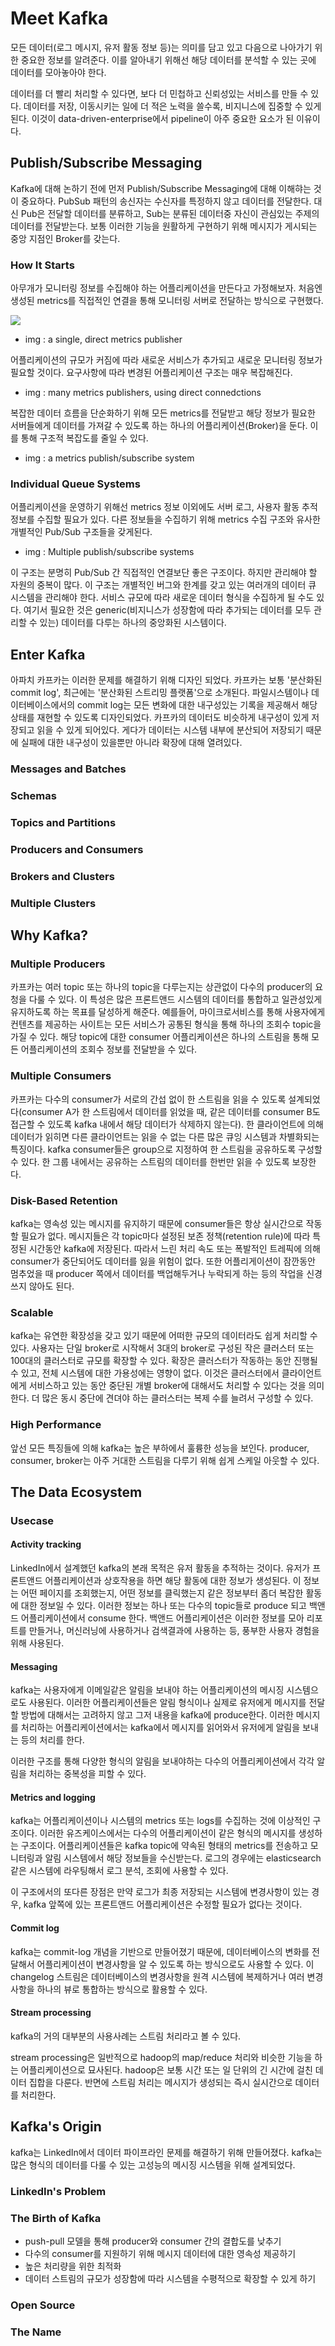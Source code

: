 # Meet Kafka

모든 데이터(로그 메시지, 유저 활동 정보 등)는 의미를 담고 있고 다음으로 나아가기 위한 중요한 정보를 알려준다. 이를 알아내기 위해선 해당 데이터를 분석할 수 있는 곳에 데이터를 모아놓아야 한다. 

데이터를 더 빨리 처리할 수 있다면, 보다 더 민첩하고 신뢰성있는 서비스를 만들 수 있다. 데이터를 저장, 이동시키는 일에 더 적은 노력을 쓸수록, 비지니스에 집중할 수 있게된다. 이것이 data-driven-enterprise에서 pipeline이 아주 중요한 요소가 된 이유이다.

## Publish/Subscribe Messaging

Kafka에 대해 논하기 전에 먼저 Publish/Subscribe Messaging에 대해 이해햐는 것이 중요하다. PubSub 패턴의 송신자는 수신자를 특정하지 않고 데이터를 전달한다. 대신 Pub은 전달할 데이터를 분류하고, Sub는 분류된 데이터중 자신이 관심있는 주제의 데이터를 전달받는다. 보통 이러한 기능을 원활하게 구현하기 위해 메시지가 게시되는 중앙 지점인 Broker를 갖는다.

### How It Starts
아무개가 모니터링 정보를 수집해야 하는 어플리케이션을 만든다고 가정해보자. 처음엔 생성된 metrics를 직접적인 연결을 통해 모니터링 서버로 전달하는 방식으로 구현했다.

<img src="../img/single-direct.jpg">

- img : a single, direct metrics publisher

어플리케이션의 규모가 커짐에 따라 새로운 서비스가 추가되고 새로운 모니터링 정보가 필요할 것이다. 요구사항에 따라 변경된 어플리케이션 구조는 매우 복잡해진다. 

- img : many metrics publishers, using direct connedctions 

복잡한 데이터 흐름을 단순화하기 위해 모든 metrics를 전달받고 해당 정보가 필요한 서버들에게 데이터를 가져갈 수 있도록 하는 하나의 어플리케이션(Broker)을 둔다. 이를 통해 구조적 복잡도를 줄일 수 있다.  

- img : a metrics publish/subscribe system

### Individual Queue Systems

어플리케이션을 운영하기 위해선 metrics 정보 이외에도 서버 로그, 사용자 활동 추적 정보를 수집할 필요가 있다. 다른 정보들을 수집하기 위해 metrics 수집 구조와 유사한 개별적인 Pub/Sub 구조들을 갖게된다.  

- img : Multiple publish/subscribe systems

이 구조는 분명히 Pub/Sub 간 직접적인 연결보단 좋은 구조이다. 하지만 관리해야 할 자원의 중복이 많다. 이 구조는 개별적인 버그와 한계를 갖고 있는 여러개의 데이터 큐 시스템을 관리해야 한다. 서비스 규모에 따라 새로운 데이터 형식을 수집하게 될 수도 있다. 여기서 필요한 것은 generic(비지니스가 성장함에 따라 추가되는 데이터를 모두 관리할 수 있는) 데이터를 다루는 하나의 중앙화된 시스템이다.

## Enter Kafka

아파치 카프카는 이러한 문제를 해결하기 위해 디자인 되었다. 카프카는 보통 '분산화된 commit log', 최근에는 '분산화된 스트리밍 플랫폼'으로 소개된다. 파일시스템이나 데이터베이스에서의 commit log는 모든 변화에 대한 내구성있는 기록을 제공해서 해당 상태를 재현할 수 있도록 디자인되었다. 카프카의 데이터도 비슷하게 내구성이 있게 저장되고 읽을 수 있게 되어있다. 게다가 데이터는 시스템 내부에 분산되어 저장되기 때문에 실패에 대한 내구성이 있을뿐만 아니라 확장에 대해 열려있다.

### Messages and Batches


### Schemas


### Topics and Partitions

### Producers and Consumers

### Brokers and Clusters

### Multiple Clusters


## Why Kafka?

### Multiple Producers

카프카는 여러 topic 또는 하나의 topic을 다루는지는 상관없이 다수의 producer의 요청을 다룰 수 있다. 이 특성은 많은 프론트앤드 시스템의 데이터를 통합하고 일관성있게 유지하도록 하는 목표를 달성하게 해준다. 예를들어, 마이크로서비스를 통해 사용자에게 컨텐츠를 제공하는 사이트는 모든 서비스가 공통된 형식을 통해 하나의 조회수 topic을 가질 수 있다. 해당 topic에 대한 consumer 어플리케이션은 하나의 스트림을 통해 모든 어플리케이션의 조회수 정보를 전달받을 수 있다. 

### Multiple Consumers

카프카는 다수의 consumer가 서로의 간섭 없이 한 스트림을 읽을 수 있도록 설계되었다(consumer A가 한 스트림에서 데이터를 읽었을 때, 같은 데이터를  consumer B도 접근할 수 있도록 kafka 내에서 해당 데이터가 삭제하지 않는다). 한 클라이언트에 의해 데이터가 읽히면 다른 클라이언트는 읽을 수 없는 다른 많은 큐잉 시스템과 차별화되는 특징이다. kafka consumer들은 group으로 지정하여 한 스트림을 공유하도록 구성할 수 있다. 한 그룹 내에서는 공유하는 스트림의 데이터를 한번만 읽을 수 있도록 보장한다. 

### Disk-Based Retention

kafka는 영속성 있는 메시지를 유지하기 때문에  consumer들은 항상 실시간으로 작동할 필요가 없다. 메시지들은 각 topic마다 설정된 보존 정책(retention rule)에 따라 특정된 시간동안 kafka에 저장된다. 따라서 느린 처리 속도 또는 폭발적인 트레픽에 의해 consumer가 중단되어도 데이터를 잃을 위험이 없다. 또한 어플리게이션이 잠깐동안 멈추었을 때 producer 쪽에서 데이터를 백업해두거나 누락되게 하는 등의 작업을 신경쓰지 않아도 된다. 

### Scalable

kafka는 유연한 확장성을 갖고 있기 때문에 어떠한 규모의 데이터라도 쉽게 처리할 수 있다. 사용자는 단일  broker로 시작해서 3대의 broker로 구성된 작은 클러스터 또는 100대의 클러스터로 규모를 확장할 수 있다. 확장은 클러스터가 작동하는 동안 진행될 수 있고, 전체 시스템에 대한 가용성에는 영향이 없다. 이것은  클러스터에서 클라이언트에게 서비스하고 있는 동안 중단된 개별 broker에 대해서도 처리할 수 있다는 것을 의미한다. 더 많은 동시 중단에 견뎌야 하는 클러스터는 복제 수를 늘려서 구성할 수 있다.     

### High Performance

앞선 모든 특징들에 의해 kafka는 높은 부하에서 훌륭한 성능을 보인다. producer, consumer, broker는 아주 거대한 스트림을 다루기 위해 쉽게 스케일 아웃할 수 있다.

## The Data Ecosystem

### Usecase

#### Activity tracking

LinkedIn에서 설계했던 kafka의 본래 목적은 유저 활동을 추적하는 것이다. 유저가 프론트앤드 어플리케이션과 상호작용을 하면 해당 활동에 대한 정보가 생성된다. 이 정보는 어떤 페이지를 조회했는지, 어떤 정보를 클릭했는지 같은 정보부터 좀더 복잡한 활동에 대한 정보일 수 있다. 이러한 정보는 하나 또는 다수의 topic들로 produce 되고 백앤드 어플리케이션에서 consume 한다. 백앤드 어플리케이션은 이러한 정보를 모아 리포트를 만들거나, 머신러닝에 사용하거나 검색결과에 사용하는 등, 풍부한 사용자 경험을 위해 사용된다.

#### Messaging

kafka는 사용자에게 이메일같은 알림을 보내야 하는 어플리케이션의 메시징 시스템으로도 사용된다. 이러한 어플리케이션들은 알림 형식이나 실제로 유저에게 메시지를 전달할 방법에 대해서는 고려하지 않고 그저 내용을 kafka에 produce한다. 이러한 메시지를 처리하는 어플리케이션에서는 kafka에서 메시지를 읽어와서 유저에게 알림을 보내는 등의 처리를 한다.

이러한 구조를 통해 다양한 형식의 알림을 보내야하는 다수의 어플리케이션에서 각각 알림을 처리하는 중복성을 피할 수 있다.                                                                                                                                   

#### Metrics and logging

kafka는 어플리케이션이나 시스템의 metrics 또는 logs를 수집하는 것에 이상적인 구조이다. 이러한 유즈케이스에서는 다수의 어플리케이션이 같은 형식의 메시지를 생성하는 구조이다. 어플리케이션들은 kafka topic에 약속된 형태의 metrics를 전송하고 모니터링과 알림 시스템에서 해당 정보들을 수신받는다. 로그의 경우에는 elasticsearch 같은 시스템에 라우팅해서 로그 분석, 조회에 사용할 수 있다. 

이 구조에서의 또다른 장점은 만약 로그가 최종 저장되는 시스템에 변경사항이 있는 경우, kafka 앞쪽에 있는 프론트앤드 어플리케이션은 수정할 필요가 없다는 것이다.

#### Commit log

kafka는 commit-log 개념을 기반으로 만들어졌기 때문에, 데이터베이스의 변화를 전달해서 어플리케이션이 변경사항을 알 수 있도록 하는 방식으로도 사용할 수 있다. 이 changelog 스트림은 데이터베이스의 변경사항을 원격 시스템에 복제하거나 여러 변경사항을 하나의 뷰로 통합하는 방식으로 활용할 수 있다.

#### Stream processing

kafka의 거의 대부분의 사용사례는 스트림 처리라고 볼 수 있다. 

stream processing은 일반적으로 hadoop의 map/reduce 처리와 비슷한 기능을 하는 어플리케이션으로 묘사된다. hadoop은 보통 시간 또는 일 단위의 긴 시간에 걸친 데이터 집합을 다룬다. 반면에 스트림 처리는 메시지가 생성되는 즉시 실시간으로 데이터를 처리한다. 

## Kafka's Origin

kafka는 LinkedIn에서 데이터 파이프라인 문제를 해결하기 위해 만들어졌다. kafka는 많은 형식의 데이터를 다룰 수 있는 고성능의 메시징 시스템을 위해 설계되었다.

### LinkedIn's Problem

### The Birth of Kafka

- push-pull 모델을 통해 producer와 consumer 간의 결합도를 낮추기
- 다수의 consumer를 지원하기 위해 메시지 데이터에 대한 영속성 제공하기
- 높은 처리량을 위한 최적화
- 데이터 스트림의 규모가 성장함에 따라 시스템을 수평적으로 확장할 수 있게 하기

### Open Source

### The Name

 
